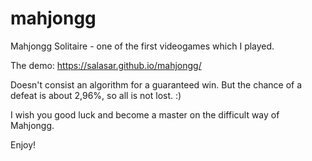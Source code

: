 # mahjongg
Mahjongg Solitaire - one of the first videogames which I played.

The demo: https://salasar.github.io/mahjongg/

Doesn't consist an algorithm for a guaranteed win. But the chance of a defeat is about 2,96%, so all is not lost. :)

I wish you good luck and become a master on the difficult way of Mahjongg. 

Enjoy!
